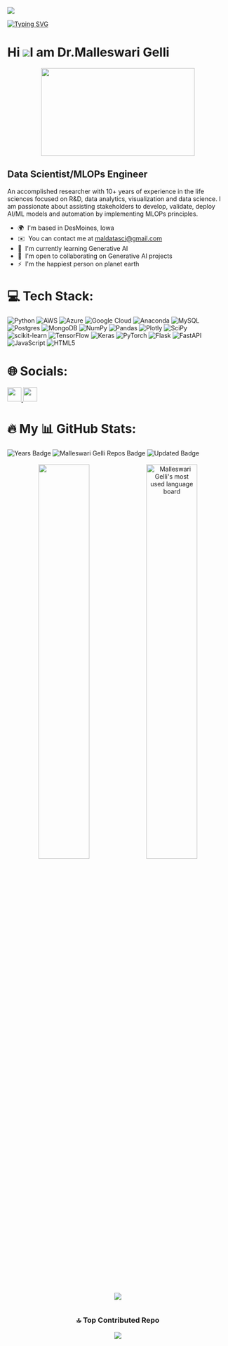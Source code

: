 ![](https://komarev.com/ghpvc/?username=malleswarigelli&label=PROFILE+VIEWS)

[![Typing SVG](https://readme-typing-svg.herokuapp.com?size=24&width=600&lines=Welcome+To+My+GitHub+Profile!+😀)](https://git.io/typing-svg)

Hi ![](https://user-images.githubusercontent.com/18350557/176309783-0785949b-9127-417c-8b55-ab5a4333674e.gif)I am Dr.Malleswari Gelli
========================================================================================================================================

<div align="center">
  
  <img src="https://media.giphy.com/media/dWesBcTLavkZuG35MI/giphy.gif" width="350" height="200"/>
</div>

Data Scientist/MLOPs Engineer
-----------------------------

An accomplished researcher with 10+ years of experience in the life sciences focused on R&D, data analytics, visualization and data science. I am passionate about assisting stakeholders to develop, validate, deploy AI/ML models and automation by implementing MLOPs principles.

* 🌍  I'm based in DesMoines, Iowa
* ✉️  You can contact me at [maldatasci@gmail.com](mailto:maldatasci@gmail.com)
* 🧠  I'm currently learning Generative AI
* 🤝  I'm open to collaborating on Generative AI projects
* ⚡  I'm the happiest person on planet earth

# 💻 Tech Stack:
![Python](https://img.shields.io/badge/python-3670A0?style=for-the-badge&logo=python&logoColor=ffdd90) ![AWS](https://img.shields.io/badge/AWS-%23FF9900.svg?style=for-the-badge&logo=amazon-aws&logoColor=white) ![Azure](https://img.shields.io/badge/azure-%230072C6.svg?style=for-the-badge&logo=azure-devops&logoColor=white) ![Google Cloud](https://img.shields.io/badge/Google%20Cloud-%234285F4.svg?style=for-the-badge&logo=google-cloud&logoColor=white) ![Anaconda](https://img.shields.io/badge/Anaconda-%2344A833.svg?style=for-the-badge&logo=anaconda&logoColor=white) ![MySQL](https://img.shields.io/badge/mysql-%2300f.svg?style=for-the-badge&logo=mysql&logoColor=white) ![Postgres](https://img.shields.io/badge/postgres-%23316192.svg?style=for-the-badge&logo=postgresql&logoColor=white) ![MongoDB](https://img.shields.io/badge/MongoDB-%234ea94b.svg?style=for-the-badge&logo=mongodb&logoColor=white) ![NumPy](https://img.shields.io/badge/numpy-%23013243.svg?style=for-the-badge&logo=numpy&logoColor=white) ![Pandas](https://img.shields.io/badge/pandas-%23150458.svg?style=for-the-badge&logo=pandas&logoColor=white) ![Plotly](https://img.shields.io/badge/Plotly-%233F4F75.svg?style=for-the-badge&logo=plotly&logoColor=white) ![SciPy](https://img.shields.io/badge/SciPy-%230C55A5.svg?style=for-the-badge&logo=scipy&logoColor=%white) ![scikit-learn](https://img.shields.io/badge/scikit--learn-%23F7931E.svg?style=for-the-badge&logo=scikit-learn&logoColor=white) ![TensorFlow](https://img.shields.io/badge/TensorFlow-%23FF6F00.svg?style=for-the-badge&logo=TensorFlow&logoColor=white) ![Keras](https://img.shields.io/badge/Keras-%3670A0.svg?style=for-the-badge&logo=TensorFlow&logoColor=white) ![PyTorch](https://img.shields.io/badge/PyTorch-%23ED8B00.svg?style=for-the-badge&logo=PyTorch&logoColor=white) ![Flask](https://img.shields.io/badge/Flask-%24ED6B00.svg?style=for-the-badge&logo=Flask&logoColor=white) ![FastAPI](https://img.shields.io/badge/FastAPI-%23E34F26.svg?style=for-the-badge&logo=FastAPI&logoColor=white)![JavaScript](https://img.shields.io/badge/javascript-%23323330.svg?style=for-the-badge&logo=javascript&logoColor=%23F7DF1E) ![HTML5](https://img.shields.io/badge/html5-%24ED6B00.svg?style=for-the-badge&logo=html5&logoColor=white)   


# 🌐 Socials:
<p align="left"> <a href="https://www.github.com/malleswarigelli" target="_blank" rel="noreferrer"> <picture> <source media="(prefers-color-scheme: dark)" srcset="https://raw.githubusercontent.com/danielcranney/readme-generator/main/public/icons/socials/github-dark.svg" /> <source media="(prefers-color-scheme: light)" srcset="https://raw.githubusercontent.com/danielcranney/readme-generator/main/public/icons/socials/github.svg" /> <img src="https://raw.githubusercontent.com/danielcranney/readme-generator/main/public/icons/socials/github.svg" width="32" height="32" /> </picture> </a> <a href="https://www.linkedin.com/in/malleswari-gelli-7a5173144/" target="_blank" rel="noreferrer"> <picture> <source media="(prefers-color-scheme: dark)" srcset="https://raw.githubusercontent.com/danielcranney/readme-generator/main/public/icons/socials/linkedin-dark.svg" /> <source media="(prefers-color-scheme: light)" srcset="https://raw.githubusercontent.com/danielcranney/readme-generator/main/public/icons/socials/linkedin.svg" /> <img src="https://raw.githubusercontent.com/danielcranney/readme-generator/main/public/icons/socials/linkedin.svg" width="32" height="32" /> </picture> </a></p>


# :fire: My 📊 GitHub Stats:

<div>
  <img src="https://badges.pufler.dev/years/malleswarigelli" alt="Years Badge"  /> 
  <img src="https://badges.pufler.dev/repos/malleswarigelli" alt="Malleswari Gelli Repos Badge"  /> 
  <img src="https://badges.pufler.dev/commits/monthly/malleswarigelli" alt="Updated Badge"  /> 
   <!--Ref Link(badge):https://pufler.dev/git-badges/-->
</div>
<br>
<!-- <div style = "margin: 0 10px">

 ![](https://github-readme-stats.vercel.app/api?username=malleswarigelli&theme=radical&hide_border=false&include_all_commits=true&count_private=true)
</div> -->

<div align="center">
 
<img width="48%" src="https://github-readme-stats.vercel.app/api?username=malleswarigelli&show_icons=true&theme=algolia&include_all_commits=true&count_private=true"/>

<img width="48%" alt="Malleswari Gelli's most used language board" src="https://github-readme-streak-stats.herokuapp.com/?user=malleswarigelli&theme=react&border=61dafb&hide_border=true" />
<div>
  
<!--
![](https://github-readme-streak-stats.herokuapp.com/?user=malleswarigelli&theme=radical&hide_border=false)  



[![GitHub Streak](http://github-readme-streak-stats.herokuapp.com?user=malleswarigelli)](https://git.io/streak-stats)
-->
<div align = "center" style = "width: 100%; display: flex; justify-content: center; align-items: center; flex-direction: column">
<!-- <div style = "display: flex; flex-direction: row;">


<div align = "center" style = "margin: 0 10px">

![](https://github-readme-streak-stats.herokuapp.com/?user=malleswarigelli&theme=radical&hide_border=false)
</div>
</div>  -->

<div style = "margin: 0 10px">

![](https://github-readme-stats.vercel.app/api/top-langs/?username=malleswarigelli&theme=react&hide_border=false&include_all_commits=true&count_private=true&layout=compact)
</div>
</div>


### 🔝 Top Contributed Repo
<div align = "center">

![](https://github-contributor-stats.vercel.app/api?username=malleswarigelli&limit=5&theme=dark&combine_all_yearly_contributions=true)

</div>

  
